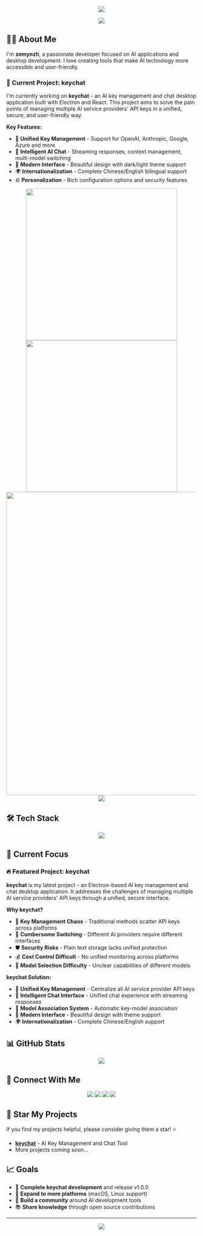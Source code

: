 <!-- https://github.com/kyechan99/capsule-render -->
<p align="center">
<img src="https://capsule-render.vercel.app/api?type=waving&color=timeGradient&height=300&&section=header&text=HI%20THERE!&fontSize=90&fontAlign=50&fontAlignY=30&desc=I%20am%20zemynzh!&descAlign=50&descSize=30&descAlignY=60&animation=twinkling">
</p>

<!-- https://github.com/DenverCoder1/readme-typing-svg -->
<p align="center">
<img src="https://readme-typing-svg.demolab.com?font=Orbitron&size=25&pause=1000&center=true&vCenter=true&random=false&width=600&lines=Welcome+to+my+GitHub+profile+page!;I+am+passionate+about+AI+and+desktop+applications!;Creator+of+keychat+-+AI+Key+Management+Tool!" />
</p>

## 👨‍💻 About Me

I'm **zemynzh**, a passionate developer focused on AI applications and desktop development. I love creating tools that make AI technology more accessible and user-friendly.

### 🚀 Current Project: keychat

I'm currently working on **keychat** - an AI key management and chat desktop application built with Electron and React. This project aims to solve the pain points of managing multiple AI service providers' API keys in a unified, secure, and user-friendly way.

**Key Features:**
- 🔐 **Unified Key Management** - Support for OpenAI, Anthropic, Google, Azure and more
- 🤖 **Intelligent AI Chat** - Streaming responses, context management, multi-model switching
- 🎨 **Modern Interface** - Beautiful design with dark/light theme support
- 🌍 **Internationalization** - Complete Chinese/English bilingual support
- ⚙️ **Personalization** - Rich configuration options and security features

<p align="center">
<!-- https://github.com/anuraghazra/github-readme-stats -->
<img align="center" width="400" src="https://github-readme-stats.vercel.app/api?username=zemynzh&theme=transparent&include_all_commits=true&show_icons=true&hide_border=true" />
<!-- https://github.com/DenverCoder1/github-readme-streak-stats -->
<img align="center" width="400" src="https://streak-stats.demolab.com?user=zemynzh&theme=transparent&date_format=%5BY.%5Dn.j&hide_border=true" />
<br/>
<!-- https://github.com/Ashutosh00710/github-readme-activity-graph -->
<img width="800" src="https://github-readme-activity-graph.vercel.app/graph?username=zemynzh&theme=github-compact&hide_border=true&area=true">
<br/>
<!-- https://github.com/anuraghazra/github-readme-stats -->
<img align="center" src="https://github-readme-stats.vercel.app/api/top-langs/?username=zemynzh&theme=transparent&hide_border=true&layout=donut-vertical&langs_count=6" />
</p>

## 🛠️ Tech Stack

<p align="center">
<!-- https://github.com/tandpfun/skill-icons -->
<img align="center" src="https://skillicons.dev/icons?i=js,ts,react,electron,nodejs,python,java,html,css,git,github,vscode&theme=light" />
</p>

## 🎯 Current Focus

### 🔥 Featured Project: keychat

**keychat** is my latest project - an Electron-based AI key management and chat desktop application. It addresses the challenges of managing multiple AI service providers' API keys through a unified, secure interface.

**Why keychat?**
- 📝 **Key Management Chaos** - Traditional methods scatter API keys across platforms
- 🔄 **Cumbersome Switching** - Different AI providers require different interfaces
- 🛡️ **Security Risks** - Plain text storage lacks unified protection
- 💰 **Cost Control Difficult** - No unified monitoring across platforms
- 🎯 **Model Selection Difficulty** - Unclear capabilities of different models

**keychat Solution:**
- 🔐 **Unified Key Management** - Centralize all AI service provider API keys
- 🤖 **Intelligent Chat Interface** - Unified chat experience with streaming responses
- 🔄 **Model Association System** - Automatic key-model association
- 🎨 **Modern Interface** - Beautiful design with theme support
- 🌍 **Internationalization** - Complete Chinese/English support

## 📊 GitHub Stats

<p align="center">
<!-- https://github.com/anuraghazra/github-readme-stats -->
<img align="center" src="https://github-readme-stats.vercel.app/api/wakatime?username=zemynzh&theme=transparent&hide_border=true&layout=compact&langs_count=22" />
</p>

## 🔗 Connect With Me

<p align="center">
<!-- https://github.com/badges/shields -->
<a href="https://github.com/zemynzh"><img src="https://img.shields.io/badge/GitHub-zemynzh-blue?logo=github" /></a>
<a href="mailto:zemynzh@gmail.com"><img src="https://img.shields.io/badge/Email-zemynzh@gmail.com-red?logo=gmail" /></a>
<a href="https://github.com/zemynzh/keychat"><img src="https://img.shields.io/badge/Project-keychat-green?logo=electron" /></a>
<!-- https://github.com/antonkomarev/github-profile-views-counter -->
<img src="https://komarev.com/ghpvc/?username=zemynzh&abbreviated=true&color=yellow" />
</p>

## 🌟 Star My Projects

If you find my projects helpful, please consider giving them a star! ⭐

- **[keychat](https://github.com/zemynzh/keychat)** - AI Key Management and Chat Tool
- More projects coming soon...

## 📈 Goals

- 🎯 **Complete keychat development** and release v1.0.0
- 🚀 **Expand to more platforms** (macOS, Linux support)
- 🤝 **Build a community** around AI development tools
- 📚 **Share knowledge** through open source contributions

---

<!-- https://github.com/kyechan99/capsule-render -->
<p align="center">
<img src="https://capsule-render.vercel.app/api?type=waving&color=timeGradient&height=300&&section=footer&text=THANKS%20FOR%20VISITING!&fontSize=90&fontAlign=50&fontAlignY=70&desc=Hope+your+AI+journey+is+amazing!&descAlign=50&descSize=30&descAlignY=40&animation=twinkling">
</p>
